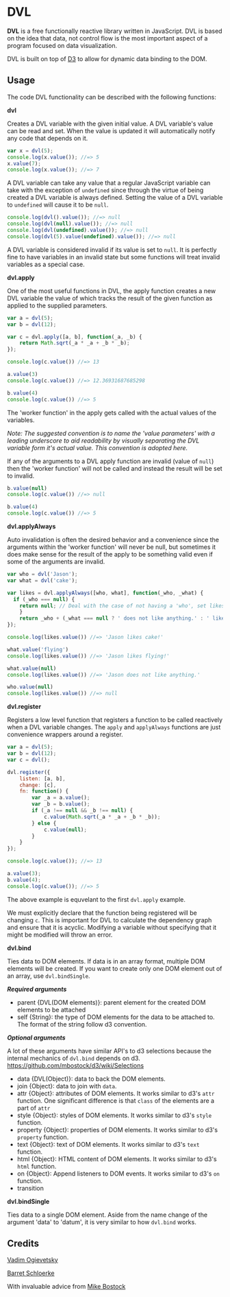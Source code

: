 # DVL

**DVL** is a free functionally reactive library written in JavaScript. DVL is based on the idea that data, not control flow is the most important aspect of a program focused on data visualization.

DVL is built on top of [D3](http://mbostock.github.com/d3/) to allow for dynamic data binding to the DOM.

## Usage

The code DVL functionality can be described with the following functions:

**dvl**

Creates a DVL variable with the given initial value. A DVL variable's value can be read and set. When the value is updated it will automatically notify any code that depends on it.

```javascript
var x = dvl(5);
console.log(x.value()); //=> 5
x.value(7);
console.log(x.value()); //=> 7
```

A DVL variable can take any value that a regular JavaScript variable can take with the exception of `undefined` since through the virtue of being created a DVL variable is always defined. Setting the value of a DVL variable to `undefined` will cause it to be `null`.

```javascript
console.log(dvl().value()); //=> null
console.log(dvl(null).value()); //=> null
console.log(dvl(undefined).value()); //=> null
console.log(dvl(5).value(undefined).value()); //=> null
```

A DVL variable is considered invalid if its value is set to `null`. It is perfectly fine to have variables in an invalid state but some functions will treat invalid variables as a special case.



**dvl.apply**

One of the most useful functions in DVL, the apply function creates a new DVL variable the value of which tracks the result of the given function as applied to the supplied parameters.

```javascript
var a = dvl(5);
var b = dvl(12);

var c = dvl.apply([a, b], function(_a, _b) {
	return Math.sqrt(_a * _a + _b * _b);
});

console.log(c.value()) //=> 13

a.value(3)
console.log(c.value()) //=> 12.36931687685298

b.value(4)
console.log(c.value()) //=> 5
```

The 'worker function' in the apply gets called with the actual values of the variables.

_Note: The suggested convention is to name the 'value parameters' with a leading underscore to aid readability by visually separating the DVL variable form it's actual value. This convention is adopted here._

If any of the arguments to a DVL apply function are invalid (value of `null`) then the 'worker function' will not be called and instead the result will be set to invalid.

```javascript
b.value(null)
console.log(c.value()) //=> null

b.value(4)
console.log(c.value()) //=> 5
```

**dvl.applyAlways**

Auto invalidation is often the desired behavior and a convenience since the arguments within the 'worker function' will never be null, but sometimes it does make sense for the result of the apply to be something valid even if some of the arguments are invalid.

```javascript
var who = dvl('Jason');
var what = dvl('cake');

var likes = dvl.applyAlways([who, what], function(_who, _what) {
  if (_who === null) {
  	return null; // Deal with the case of not having a 'who', set likes to invalid.
	}
	return _who + (_what === null ? ' does not like anything.' : ' likes ' + _what + '!');
});

console.log(likes.value()) //=> 'Jason likes cake!'

what.value('flying')
console.log(likes.value()) //=> 'Jason likes flying!'

what.value(null)
console.log(likes.value()) //=> 'Jason does not like anything.'

who.value(null)
console.log(likes.value()) //=> null
```

**dvl.register**

Registers a low level function that registers a function to be called reactively when a DVL variable changes. The `apply` and `applyAlways` functions are just convenience wrappers around a register.

```javascript
var a = dvl(5);
var b = dvl(12);
var c = dvl();

dvl.register({
	listen: [a, b],
	change: [c],
	fn: function() {
		var _a = a.value();
		var _b = b.value();
		if (_a !== null && _b !== null) {
			c.value(Math.sqrt(_a * _a + _b * _b));
		} else {
			c.value(null);
		}
	}
});

console.log(c.value()); //=> 13

a.value(3);
b.value(4);
console.log(c.value()); //=> 5
```

The above example is equvelant to the first `dvl.apply` example.

We must explicitly declare that the function being registered will be changing `c`. This is important for DVL to calculate the dependency graph and ensure that it is acyclic. Modifying a variable without specifying that it might be modified will throw an error.

**dvl.bind**

Ties data to DOM elements. If data is in an array format, multiple DOM elements will be created. If you want to create only one DOM element out of an array, use ```dvl.bindSingle```.

***Required arguments***
- parent {DVL(DOM elements)}: parent element for the created DOM elements to be attached
- self {String}: the type of DOM elements for the data to be attached to. The format of the string follow d3 convention.

***Optional arguments***

A lot of these arguments have similar API's to d3 selections because the internal mechanics of ```dvl.bind``` depends on d3. https://github.com/mbostock/d3/wiki/Selections

- data {DVL(Object)}: data to back the DOM elements.
- join {Object}: data to join with ```data```.
- attr {Object}: attributes of DOM elements. It works similar to d3's ```attr``` function. One significant difference is that ```class``` of the elements are a part of ```attr```
- style {Object}: styles of DOM elements. It works similar to d3's ```style``` function.
- property {Object}: properties of DOM elements. It works similar to d3's ```property``` function.
- text {Object}: text of DOM elements. It works similar to d3's ```text``` function.
- html {Object}: HTML content of DOM elements. It works similar to d3's ```html``` function.
- on {Object}: Append listeners to DOM events. It works similar to d3's ```on``` function.
- transition




**dvl.bindSingle**

Ties data to a single DOM element. Aside from the name change of the argument 'data' to 'datum', it is very similar to how ```dvl.bind``` works.

## Credits

[Vadim Ogievetsky](http://vadim.ogievetsky.com)

[Barret Schloerke](http://github.com/schloerke)

With invaluable advice from [Mike Bostock](http://bost.ocks.org/mike/)

